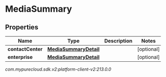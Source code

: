 # MediaSummary


## Properties

| Name | Type | Description | Notes |
| ------------ | ------------- | ------------- | ------------- |
| **contactCenter** | [**MediaSummaryDetail**](MediaSummaryDetail) |  |  [optional] |
| **enterprise** | [**MediaSummaryDetail**](MediaSummaryDetail) |  |  [optional] |




_com.mypurecloud.sdk.v2:platform-client-v2:213.0.0_
